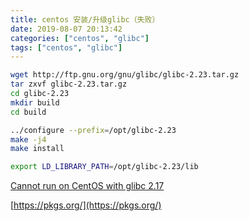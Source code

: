 ```yaml
---
title: centos 安装/升级glibc（失败）
date: 2019-08-07 20:13:42
categories: ["centos", "glibc"]
tags: ["centos", "glibc"]
---
```


``` bash
wget http://ftp.gnu.org/gnu/glibc/glibc-2.23.tar.gz
tar zxvf glibc-2.23.tar.gz
cd glibc-2.23
mkdir build
cd build

../configure --prefix=/opt/glibc-2.23
make -j4
make install

export LD_LIBRARY_PATH=/opt/glibc-2.23/lib
```
<!-- more -->
[Cannot run on CentOS with glibc 2.17](https://github.com/mind/wheels/issues/7)

[https://pkgs.org/](https://pkgs.org/)
